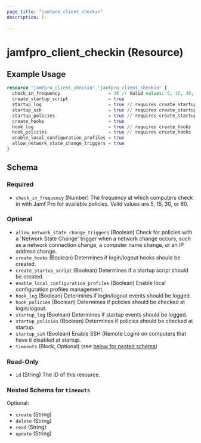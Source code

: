 ```yaml
---
page_title: "jamfpro_client_checkin"
description: |-
  
---
```


# jamfpro_client_checkin (Resource)


## Example Usage
```terraform
resource "jamfpro_client_checkin" "jamfpro_client_checkin" {
  check_in_frequency                  = 30 // Valid values: 5, 15, 30, 60
  create_startup_script               = true
  startup_log                         = true // requires create_startup_script
  startup_ssh                         = true // requires create_startup_script
  startup_policies                    = true // requires create_startup_script
  create_hooks                        = true
  hook_log                            = true // requires create_hooks
  hook_policies                       = true // requires create_hooks
  enable_local_configuration_profiles = true
  allow_network_state_change_triggers = true
}
```

<!-- schema generated by tfplugindocs -->
## Schema

### Required

- `check_in_frequency` (Number) The frequency at which computers check in with Jamf Pro for available policies. Valid values are 5, 15, 30, or 60.

### Optional

- `allow_network_state_change_triggers` (Boolean) Check for policies with a 'Network State Change' trigger when a network change occurs, such as a network connection change, a computer name change, or an IP address change.
- `create_hooks` (Boolean) Determines if login/logout hooks should be created.
- `create_startup_script` (Boolean) Determines if a startup script should be created.
- `enable_local_configuration_profiles` (Boolean) Enable local configuration profiles management.
- `hook_log` (Boolean) Determines if login/logout events should be logged.
- `hook_policies` (Boolean) Determines if policies should be checked at login/logout.
- `startup_log` (Boolean) Determines if startup events should be logged.
- `startup_policies` (Boolean) Determines if policies should be checked at startup.
- `startup_ssh` (Boolean) Enable SSH (Remote Login) on computers that have it disabled at startup.
- `timeouts` (Block, Optional) (see [below for nested schema](#nestedblock--timeouts))

### Read-Only

- `id` (String) The ID of this resource.

<a id="nestedblock--timeouts"></a>
### Nested Schema for `timeouts`

Optional:

- `create` (String)
- `delete` (String)
- `read` (String)
- `update` (String)